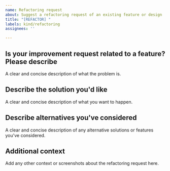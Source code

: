 ```yaml
---
name: Refactoring request
about: Suggest a refactoring request of an existing feature or design
title: "[REFACTOR] "
labels: kind/refactoring
assignees: ''

---
```


## Is your improvement request related to a feature? Please describe

A clear and concise description of what the problem is.

## Describe the solution you'd like

A clear and concise description of what you want to happen.

## Describe alternatives you've considered

A clear and concise description of any alternative solutions or features you've considered.

## Additional context

Add any other context or screenshots about the refactoring request here.

